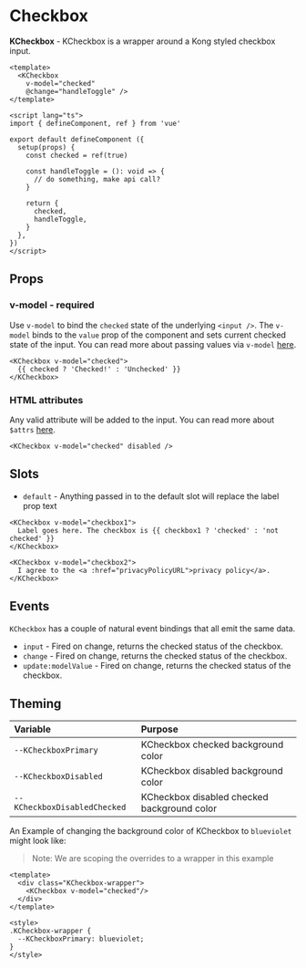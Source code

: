 # Checkbox

**KCheckbox** - KCheckbox is a wrapper around a Kong styled checkbox input.

<KCard>
  <template v-slot:body>
    <KCheckbox v-model="defaultChecked" />
  </template>
</KCard>

```vue
<template>
  <KCheckbox
    v-model="checked"
    @change="handleToggle" />
</template>

<script lang="ts">
import { defineComponent, ref } from 'vue'

export default defineComponent ({
  setup(props) {
    const checked = ref(true)

    const handleToggle = (): void => {
      // do something, make api call?
    }

    return {
      checked,
      handleToggle,
    }
  },
})
</script>
```

## Props

### v-model - required

Use `v-model` to bind the `checked` state of the underlying `<input />`. The `v-model` binds to the `value` prop of the component and sets current checked state of the input. You can read more about passing values via `v-model` [here](https://vuejs.org/v2/guide/components.html#Using-v-model-on-Components).

<KCard>
  <template v-slot:body>
    <KCheckbox v-model="defaultChecked">
      {{ defaultChecked ? 'Checked!' : 'Unchecked' }}
    </KCheckbox>
  </template>
</KCard>

```vue
<KCheckbox v-model="checked">
  {{ checked ? 'Checked!' : 'Unchecked' }}
</KCheckbox>
```

### HTML attributes

Any valid attribute will be added to the input. You can read more about `$attrs` [here](https://vuejs.org/api/composition-api-setup.html#setup-context).

```vue
<KCheckbox v-model="checked" disabled />
```

<KCard>
  <template v-slot:body>
    <KCheckbox v-model="checked" disabled />
    <KCheckbox v-model="disabledChecked" disabled />
  </template>
</KCard>

## Slots

- `default` - Anything passed in to the default slot will replace the label prop text

```vue
<KCheckbox v-model="checkbox1">
  Label goes here. The checkbox is {{ checkbox1 ? 'checked' : 'not checked' }}
</KCheckbox>

<KCheckbox v-model="checkbox2">
  I agree to the <a :href="privacyPolicyURL">privacy policy</a>.
</KCheckbox>
```

<KCard>
  <template v-slot:body>
    <div class="mb-2">
      <KCheckbox v-model="slots1">
        Label goes here. The checkbox is {{ slots1 ? 'checked' : 'not checked' }}
      </KCheckbox>
    </div>
    <div>
      <KCheckbox v-model="slots2">
        I agree to the <a href="#slots">privacy policy</a>.
      </KCheckbox>
    </div>
  </template>
</KCard>

## Events

`KCheckbox` has a couple of natural event bindings that all emit the same data.

- `input` - Fired on change, returns the checked status of the checkbox.
- `change` - Fired on change, returns the checked status of the checkbox.
- `update:modelValue` - Fired on change, returns the checked status of the checkbox.

## Theming

| Variable | Purpose
|:-------- |:-------
| `--KCheckboxPrimary`| KCheckbox checked background color
| `--KCheckboxDisabled`| KCheckbox disabled background color
| `--KCheckboxDisabledChecked`| KCheckbox disabled checked background color

An Example of changing the background color of KCheckbox to `blueviolet` might look like:

> Note: We are scoping the overrides to a wrapper in this example

<div class="KCheckbox-wrapper">
  <KCheckbox v-model="themeChecked"/>
</div>

```vue
<template>
  <div class="KCheckbox-wrapper">
    <KCheckbox v-model="checked"/>
  </div>
</template>

<style>
.KCheckbox-wrapper {
  --KCheckboxPrimary: blueviolet;
}
</style>
```

<style lang="scss">
.KCheckbox-wrapper {
  --KCheckboxPrimary: blueviolet;
}
</style>

<script lang="ts">
import { defineComponent, ref } from 'vue'

export default defineComponent ({
  data () {
    return {
      labelPropChecked1: false,
      labelPropChecked2: false,
      labelPropChecked3: false,
      defaultChecked: false,
      disabledChecked: true,
      themeChecked: true,
      slots1: true,
      slots2: false
    }
  }
})
</script>
